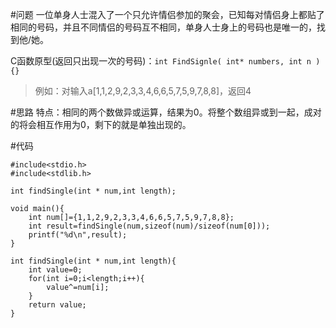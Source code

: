 #问题
一位单身人士混入了一个只允许情侣参加的聚会，已知每对情侣身上都贴了相同的号码，并且不同情侣的号码互不相同，单身人士身上的号码也是唯一的，找到他/她。

C函数原型(返回只出现一次的号码)：`int FindSignle( int* numbers, int n ){}`
>例如：对输入a[1,1,2,9,2,3,3,4,6,6,5,7,5,9,7,8,8]，返回4

#思路
特点：相同的两个数做异或运算，结果为0。将整个数组异或到一起，成对的将会相互作用为0，剩下的就是单独出现的。

#代码
```
#include<stdio.h>
#include<stdlib.h>

int findSingle(int * num,int length);

void main(){
	int num[]={1,1,2,9,2,3,3,4,6,6,5,7,5,9,7,8,8};
	int result=findSingle(num,sizeof(num)/sizeof(num[0]));
	printf("%d\n",result);
}

int findSingle(int * num,int length){
    int value=0;
    for(int i=0;i<length;i++){
        value^=num[i];
    }
    return value;
}
```
